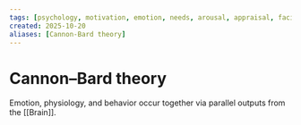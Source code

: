```yaml
---
tags: [psychology, motivation, emotion, needs, arousal, appraisal, facial-expression, amygdala]
created: 2025-10-20
aliases: [Cannon-Bard theory]
---
```

# Cannon–Bard theory

Emotion, physiology, and behavior occur together via parallel outputs from the [[Brain]].
